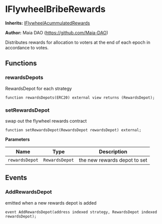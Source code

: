 # IFlywheelBribeRewards

**Inherits:**
[IFlywheelAcummulatedRewards](/rewards/interfaces/IFlywheelAcummulatedRewards.sol/interface.IFlywheelAcummulatedRewards.md)

**Author:**
Maia DAO (https://github.com/Maia-DAO)

Distributes rewards for allocation to voters at the end of each epoch in accordance to votes.


## Functions
### rewardsDepots

RewardsDepot for each strategy


```solidity
function rewardsDepots(ERC20) external view returns (RewardsDepot);
```

### setRewardsDepot

swap out the flywheel rewards contract


```solidity
function setRewardsDepot(RewardsDepot rewardsDepot) external;
```
**Parameters**

|Name|Type|Description|
|----|----|-----------|
|`rewardsDepot`|`RewardsDepot`|the new rewards depot to set|


## Events
### AddRewardsDepot
emitted when a new rewards depot is added


```solidity
event AddRewardsDepot(address indexed strategy, RewardsDepot indexed rewardsDepot);
```

